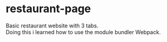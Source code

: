 # restaurant-page
Basic restaurant website with 3 tabs.\
Doing this i learned how to use the module bundler Webpack.

